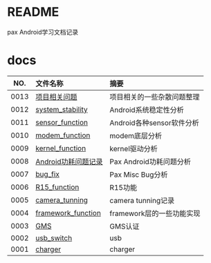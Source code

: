 # README

pax Android学习文档记录

# docs

NO.|文件名称|摘要
:--:|:--|:--
0013| [项目相关问题](docs/0013_项目相关问题/README.md) | 项目相关的一些杂散问题整理
0012| [system_stability](docs/0012_system_stability/README.md) | Android系统稳定性分析
0011| [sensor_function](docs/0011_sensor_function/README.md) | Android各种sensor软件分析
0010| [modem_function](docs/0010_modem_function/README.md) | modem底层分析
0009| [kernel_function](docs/0009_kernel_function/README.md) | kernel驱动分析
0008| [Android功耗问题记录](docs/0008_Android功耗问题记录/README.md) | Pax Android功耗问题分析
0007| [bug_fix](docs/0007_bug_fix/README.md) | Pax Misc Bug分析
0006| [R15_function](docs/0006_R15_function/README.md) | R15功能
0005| [camera_tunning](docs/0005_camera_tunning/README.md) | camera tunning记录
0004| [framework_function](docs/0004_framework_function/README.md) | framework层的一些功能实现
0003| [GMS](docs/0003_GMS/README.md) | GMS认证
0002| [usb_switch](docs/0002_usb_switch/README.md) | usb
0001| [charger](docs/0001_charger/README.md) | charger

